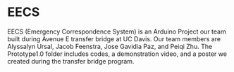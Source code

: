 # EECS
EECS (Emergency Correspondence System) is an Arduino Project our team built during Avenue E transfer bridge at UC Davis.
Our team members are Alyssalyn Ursal, Jacob Feenstra, Jose Gavidia Paz, and Peiqi Zhu.
The Prototype1.0 folder includes codes, a demonstration video, and a poster we created during the transfer bridge program.
